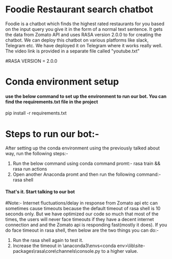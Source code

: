 # Foodie Restaurant search chatbot
Foodie is a chatbot which finds the highest rated restaurants for you based on the input query you give it in the form of a normal text sentence.
It gets the data from Zomato API and uses RASA version 2.0.0 to for creating the chatbot. We can deploy this chatbot on various platforms like 
slack, Telegram etc. We have deployed it on Telegram where it works really well. The video link is provided in a separate file called "youtube.txt" 

#RASA VERSION = 2.0.0

# Conda environment setup
#### use the below command to set up the environment to run our bot. You can find the requirements.txt file in the project
pip install -r requirements.txt 

# Steps to run our bot:-
After setting up the conda environment using the previously talked about way, run the following steps:-
1. Run the below command using conda command promt:- 
rasa train && rasa run actions
2. Open another Anaconda promt and then run the following command:-
rasa shell

#### That's it. Start talking to our bot

#Note:-
Internet fluctuations/delay in response from Zomato api etc can sometimes cause timeouts because the default timeout of rasa shell is 10 seconds only.
But we have optimized our code so much that most of the times, the users will never face timeouts if they have a decent internet connection and
and the Zomato api is responding fast(mostly it does). If you do face timeout in rasa shell, then below are the two things you can do:-
1. Run the rasa shell again to test it. 
2. Increase the timeout in <source folder>\anaconda3\envs\<conda env>\lib\site-packages\rasa\core\channels\console.py to a higher value.